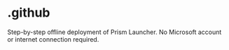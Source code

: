# .github
Step-by-step offline deployment of Prism Launcher. No Microsoft account or internet connection required.
